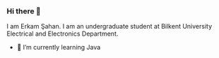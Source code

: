 ### Hi there 👋

I am Erkam Şahan. I am an undergraduate student at Bilkent University Electrical and Electronics Department.
- 🌱 I’m currently learning Java
